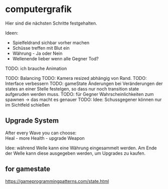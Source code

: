 # computergrafik

Hier sind die nächsten Schritte festgehalten.

Ideen:

- Spielfeldrand sichbar vorher machen
- Schüsse treffen mit Blut ein
- Währung - Ja oder Nein
- Wellenende lieber wenn alle Gegner Tod?

TODO: ich brauche Animation

TODO: Balancing
TODO: Kamera resized abhängig von Rand.
TODO: Interface verbessern
TODO: gameState Änderungen bei Veränderungen der states an einer Stelle festelgen, so dass nur noch transition state aufgeruden werden muss.
TODO: für Gegner Wahrscheinlichkeiten zum spawnen -> das macht es genauer
TODO: Idee: Schussgegener können nur im Sichtfeld schießen

## Upgrade System

After every Wave you can choose:  
 Heal - more Health - upgrade Weapon

Idee: während Welle kann eine Währung eingesammelt werden.
Am Ende der Welle kann diese ausgegeben werden, um Upgrades zu kaufen.

## for gamestate

https://gameprogrammingpatterns.com/state.html
